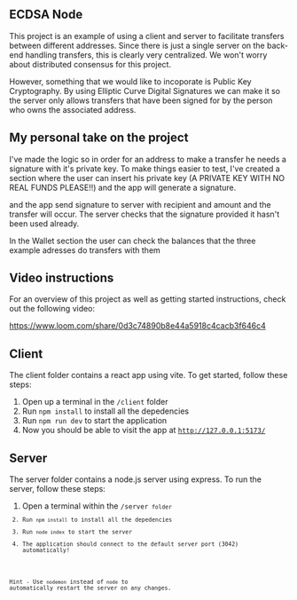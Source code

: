 <h2>ECDSA Node</h2>
This project is an example of using a client and server to facilitate transfers between different addresses. Since there is just a single server on the back-end handling transfers, this is clearly very centralized. We won't worry about distributed consensus for this project.

However, something that we would like to incoporate is Public Key Cryptography. By using Elliptic Curve Digital Signatures we can make it so the server only allows transfers that have been signed for by the person who owns the associated address.

<h2>My personal take on the project</h2>
 I've made the logic so in order for an address to make a transfer he needs a signature with it's private key. To make things easier to test, I've created a section where the user can insert his private key (A PRIVATE KEY WITH NO REAL FUNDS PLEASE!!) and the app will generate a signature.

and the app send signature to server with recipient and amount and the transfer will occur. The server checks that the signature provided it hasn't been used already.

In the Wallet section the user can check the balances that the three example adresses do transfers with them

<h2>Video instructions</h2>
For an overview of this project as well as getting started instructions, check out the following video:

https://www.loom.com/share/0d3c74890b8e44a5918c4cacb3f646c4

<h2>Client</h2>

The client folder contains a react app using vite. To get started, follow these steps:

1. Open up a terminal in the <code>/client</code> folder
2. Run <code>npm install</code> to install all the depedencies
3. Run <code>npm run dev</code> to start the application
4. Now you should be able to visit the app at <code>http://127.0.0.1:5173/</code>

<h2>Server</h2>

The server folder contains a node.js server using express. To run the server, follow these steps:

1. Open a terminal within the <code>/server<code> folder
2. Run <code>npm install</code> to install all the depedencies
3. Run <code>node index</code> to start the server
4. The application should connect to the default server port (3042) automatically!

  Hint - Use <code>nodemon</code> instead of<code> node</code> to automatically restart the server on any changes.
